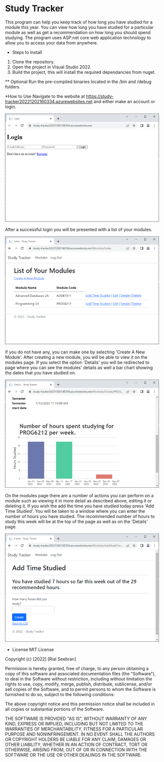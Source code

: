 ﻿# Study Tracker

This program can help you keep track of how long you have studied for a module this year.
You can view how long you have studied for a particular module as well as get a recommendation on how long you should spend studying.
The program uses ASP.net core web application technology to allow you to access your data from anywhere.

* Steps to Install
1. Clone the repository.
2. Open the project in Visual Studio 2022.
3. Build the project, this will install the required dependancies from nuget.

** Optional
Run the pre-compiled binaries located in the /bin and /debug folders.

*How to Use
Navigate to the website at https://study-tracker20221202160334.azurewebsites.net and either make an account or login.


![Login Window](Screenshots/window-1.png)

After a successful login you will be presented with a list of your modules.

![Login Window](Screenshots/window-2.png)

If you do not have any, you can make one by selecting 'Create A New Module'.
After creating a new module, you will be able to view it on the modules page.
If you select the option 'Details' you will be redirected to page where you can see the modules' details as well a bar chart showing the dates that you have studied on.


![Detail Window](Screenshots/window-3.png)

On the modules page there are a number of actions you can perform on a module such as viewing it in more detail as described above, editing it or deleting it.
If you wish the add the time you have studied today press 'Add Time Studied'.
You will be taken to a window where you can enter the number of hours you have studied.
The recommended number of hours to study this week will be at the top of the page as well as on the 'Details' page.

![Add Time Window](Screenshots/window-4.png)

* License
MIT License

Copyright (c) [2022] [Rial Seebran]

Permission is hereby granted, free of charge, to any person obtaining a copy
of this software and associated documentation files (the "Software"), to deal
in the Software without restriction, including without limitation the rights
to use, copy, modify, merge, publish, distribute, sublicense, and/or sell
copies of the Software, and to permit persons to whom the Software is
furnished to do so, subject to the following conditions:

The above copyright notice and this permission notice shall be included in all
copies or substantial portions of the Software.

THE SOFTWARE IS PROVIDED "AS IS", WITHOUT WARRANTY OF ANY KIND, EXPRESS OR
IMPLIED, INCLUDING BUT NOT LIMITED TO THE WARRANTIES OF MERCHANTABILITY,
FITNESS FOR A PARTICULAR PURPOSE AND NONINFRINGEMENT. IN NO EVENT SHALL THE
AUTHORS OR COPYRIGHT HOLDERS BE LIABLE FOR ANY CLAIM, DAMAGES OR OTHER
LIABILITY, WHETHER IN AN ACTION OF CONTRACT, TORT OR OTHERWISE, ARISING FROM,
OUT OF OR IN CONNECTION WITH THE SOFTWARE OR THE USE OR OTHER DEALINGS IN THE
SOFTWARE.
